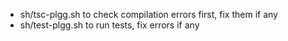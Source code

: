 - sh/tsc-plgg.sh to check compilation errors first, fix them if any
- sh/test-plgg.sh to run tests, fix errors if any
